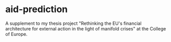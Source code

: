 # aid-prediction
A supplement to my thesis project "Rethinking the EU's financial architecture for external action in the light of manifold crises" at the College of Europe.
